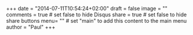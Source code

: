 +++
date = "2014-07-11T10:54:24+02:00"
draft = false
image = ""
comments = true	# set false to hide Disqus
share = true	# set false to hide share buttons
menu= ""		# set "main" to add this content to the main menu
author = "Paul"
+++